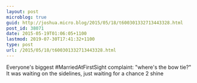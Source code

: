 ```yaml
---
layout: post
microblog: true
guid: http://joshua.micro.blog/2015/05/18/t600301332713443328.html
post_id: 38071
date: 2015-05-19T01:06:05+1100
lastmod: 2019-07-30T17:41:32+1100
type: post
url: /2015/05/18/t600301332713443328.html
---
```

Everyone's biggest #MarriedAtFirstSight complaint: "where's the bow tie?" It was waiting on the sidelines, just waiting for a chance 2 shine
